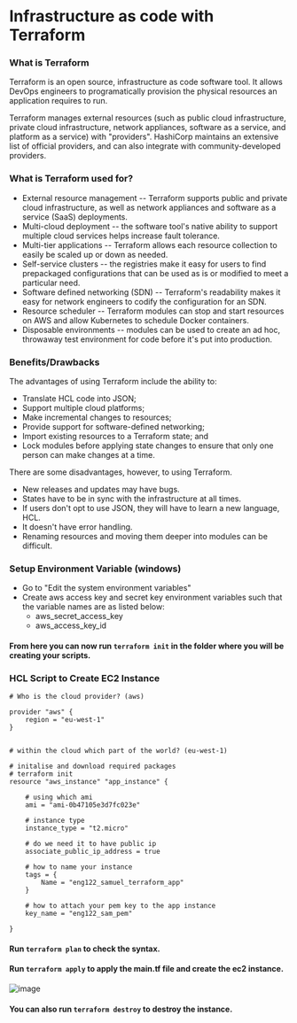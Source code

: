 # Infrastructure as code with Terraform

### What is Terraform

Terraform is an open source, infrastructure as code software tool. It allows DevOps engineers to programatically provision the physical resources an application requires to run.

Terraform manages external resources (such as public cloud infrastructure, private cloud infrastructure, network appliances, software as a service, and platform as a service) with "providers". HashiCorp maintains an extensive list of official providers, and can also integrate with community-developed providers.

### What is Terraform used for?

- External resource management -- Terraform supports public and private cloud infrastructure, as well as network appliances and software as a service (SaaS) deployments.
- Multi-cloud deployment -- the software tool's native ability to support multiple cloud services helps increase fault tolerance.
- Multi-tier applications -- Terraform allows each resource collection to easily be scaled up or down as needed.
- Self-service clusters -- the registries make it easy for users to find prepackaged configurations that can be used as is or modified to meet a particular need.
- Software defined networking (SDN) -- Terraform's readability makes it easy for network engineers to codify the configuration for an SDN.
- Resource scheduler -- Terraform modules can stop and start resources on AWS and allow Kubernetes to schedule Docker containers.
- Disposable environments -- modules can be used to create an ad hoc, throwaway test environment for code before it's put into production.

### Benefits/Drawbacks

The advantages of using Terraform include the ability to:

- Translate HCL code into JSON;
- Support multiple cloud platforms;
- Make incremental changes to resources;
- Provide support for software-defined networking;
- Import existing resources to a Terraform state; and
- Lock modules before applying state changes to ensure that only one person can make changes at a time.

There are some disadvantages, however, to using Terraform.

- New releases and updates may have bugs.
- States have to be in sync with the infrastructure at all times.
- If users don't opt to use JSON, they will have to learn a new language, HCL.
- It doesn't have error handling.
- Renaming resources and moving them deeper into modules can be difficult.

### Setup Environment Variable (windows)

- Go to "Edit the system environment variables"
- Create aws access key and secret key environment variables such that the variable names are as listed below:
  - aws_secret_access_key
  - aws_access_key_id

#### From here you can now run `terraform init` in the folder where you will be creating your scripts.

### HCL Script to Create EC2 Instance

```
# Who is the cloud provider? (aws)

provider "aws" {
	region = "eu-west-1"
}


# within the cloud which part of the world? (eu-west-1)

# initalise and download required packages 
# terraform init
resource "aws_instance" "app_instance" {

	# using which ami
	ami = "ami-0b47105e3d7fc023e"

	# instance type
	instance_type = "t2.micro"

	# do we need it to have public ip
	associate_public_ip_address = true

	# how to name your instance
	tags = {
		Name = "eng122_samuel_terraform_app"
	}

	# how to attach your pem key to the app instance
	key_name = "eng122_sam_pem"

}
```

#### Run `terraform plan` to check the syntax.

#### Run `terraform apply` to apply the main.tf file and create the ec2 instance.

![image](https://user-images.githubusercontent.com/110126036/189125869-6e26cda7-41a9-4c58-ae84-f5523fa89b04.png)

#### You can also run `terraform destroy` to destroy the instance.

